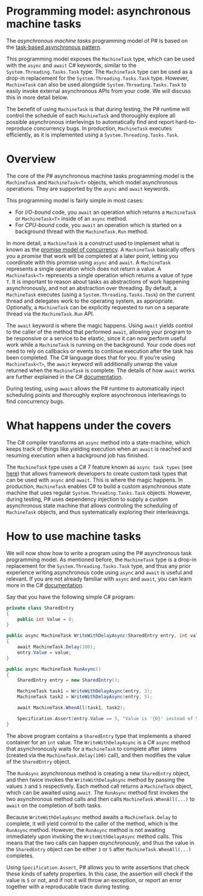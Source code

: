 Programming model: asynchronous machine tasks
=============================================
The _asynchronous machine tasks_ programming model of P# is based on the [task-based asynchronous pattern](https://docs.microsoft.com/en-us/dotnet/standard/asynchronous-programming-patterns/task-based-asynchronous-pattern-tap).

This programming model exposes the `MachineTask` type, which can be used with the `async` and `await` C# keywords, similar to the `System.Threading.Tasks.Task` type. The `MachineTask` type can be used as a drop-in replacement for the `System.Threading.Tasks.Task` type. However, `MachineTask` can also be used alongside `System.Threading.Tasks.Task` to easily invoke external asynchronous APIs from your code. We will discuss this in more detail below.

The benefit of using `MachineTask` is that during testing, the P# runtime will control the schedule of each `MachineTask` and thoroughly explore all possible asynchronous interlevings to automatically find and report hard-to-reproduce concurrency bugs. In production, `MachineTask` executes efficiently, as it is implemented using a `System.Threading.Tasks.Task`.

Overview
========
The core of the P# asynchronous machine tasks programming model is the `MachineTask` and `MachineTask<T>` objects, which model asynchronous operations. They are supported by the `async` and `await` keywords.

This programming model is fairly simple in most cases:
- For _I/O-bound_ code, you `await` an operation which returns a `MachineTask` or `MachineTask<T>` inside of an `async` method.
- For _CPU-bound_ code, you `await` an operation which is started on a background thread with the `MachineTask.Run` method.

In more detail, a `MachineTask` is a construct used to implement what is known as the [promise model of concurrency](https://en.wikipedia.org/wiki/Futures_and_promises). A `MachineTask` basically offers you a _promise_ that work will be completed at a later point, letting you coordinate with this promise using `async` and `await`. A `MachineTask` represents a single operation which does not return a value. A `MachineTask<T>` represents a single operation which returns a value of type `T`. It is important to reason about tasks as abstractions of work happening asynchronously, and not an abstraction over threading. By default, a `MachineTask` executes (using a `System.Threading.Tasks.Task`) on the current thread and delegates work to the operating system, as appropriate. Optionally, a `MachineTask` can be explicitly requested to run on a separate thread via the `MachineTask.Run` API.

The `await` keyword is where the magic happens. Using `await` yields control to the caller of the method that performed `await`, allowing your program to be responsive or a service to be elastic, since it can now perform useful work while a `MachineTask` is running on the background. Your code does not need to rely on callbacks or events to continue execution after the task has been completed. The C# language does that for you. If you’re using `MachineTask<T>`, the `await` keyword will additionally _unwrap_ the value returned when the `MachineTask` is complete. The details of how `await` works are further explained in the C# [documentation](https://docs.microsoft.com/en-us/dotnet/standard/asynchronous-programming-patterns/task-based-asynchronous-pattern-tap).

During testing, using `await` allows the P# runtime to automatically inject scheduling points and thoroughly explore asynchronous interleavings to find concurrency bugs.

What happens under the covers
=============================
The C# compiler transforms an `async` method into a state-machine, which keeps track of things like yielding execution when an `await` is reached and resuming execution when a background job has finished.

The `MachineTask` type uses a C# 7 feature known as `async task types` (see [here](https://github.com/dotnet/roslyn/blob/master/docs/features/task-types.md)) that allows framework developers to create custom task types that can be used with `async` and `await`. This is where the magic happens. In production, `MachineTask` enables C# to build a custom asynchronous state machine that uses regular `System.Threading.Tasks.Task` objects. However, during testing, P# uses dependency injection to supply a custom asynchronous state machine that allows controling the scheduling of `MachineTask` objects, and thus systematically exploring their interleavings.

How to use machine tasks
========================
We will now show how to write a program using the P# asynchronous task programming model. As mentioned before, the `MachineTask` type is a drop-in replacement for the `System.Threading.Tasks.Task` type, and thus any prior experience writing asynchronous code using `async` and `await` is useful and relevant. If you are not already familiar with `async` and `await`, you can learn more in the C# [documentation](https://docs.microsoft.com/en-us/dotnet/standard/async-in-depth).

Say that you have the following simple C# program:
```c#
private class SharedEntry
{
    public int Value = 0;
}

public async MachineTask WriteWithDelayAsync(SharedEntry entry, int value)
{
    await MachineTask.Delay(100);
    entry.Value = value;
}

public async MachineTask RunAsync()
{
    SharedEntry entry = new SharedEntry();

    MachineTask task1 = WriteWithDelayAsync(entry, 3);
    MachineTask task2 = WriteWithDelayAsync(entry, 5);

    await MachineTask.WhenAll(task1, task2);

    Specification.Assert(entry.Value == 5, "Value is '{0}' instead of 5.", entry.Value);
}
```

The above program contains a `SharedEntry` type that implements a shared container for an `int` value. The `WriteWithDelayAsync` is a C# `async` method that asynchronously waits for a `MachineTask` to complete after `100`ms (created via the `MachineTask.Delay(100)` call), and then modifies the value of the `SharedEntry` object.

The `RunAsync` asynchronous method is creating a new `SharedEntry` object, and then twice invokes the `WriteWithDelayAsync` method by passing the values `3` and `5` respectively. Each method call returns a `MachineTask` object, which can be awaited using `await`. The `RunAsync` method first invokes the two asynchronous method calls and then calls `MachineTask.WhenAll(...)` to `await` on the completion of both tasks.

Because `WriteWithDelayAsync` method awaits a `MachineTask.Delay` to complete, it will yield control to the caller of the method, which is the `RunAsync` method. However, the `RunAsync` method is not awaiting immediately upon invoking the `WriteWithDelayAsync` method calls. This means that the two calls can happen _asynchronously_, and thus the value in the `SharedEntry` object can be either `3` or `5` after `MachineTask.WhenAll(...)` completes.

Using `Specification.Assert`, P# allows you to write assertions that check these kinds of safety properties. In this case, the assertion will check if the value is `5` or not, and if not it will throw an exception, or report an error together with a reproducable trace during testing.
